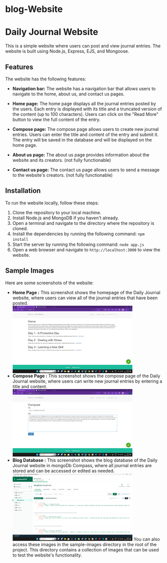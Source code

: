 # blog-Website
# Daily Journal Website

This is a simple website where users can post and view journal entries. The website is built using Node.js, Express, EJS, and Mongoose.

## Features

The website has the following features:

- **Navigation bar:** The website has a navigation bar that allows users to navigate to the home, about us, and contact us pages.

- **Home page:** The home page displays all the journal entries posted by the users. Each entry is displayed with its title and a truncated version of the content (up to 100 characters). Users can click on the "Read More" button to view the full content of the entry.

- **Compose page:** The compose page allows users to create new journal entries. Users can enter the title and content of the entry and submit it. The entry will be saved in the database and will be displayed on the home page.

- **About us page:** The about us page provides information about the website and its creators. (not fully functionable)

- **Contact us page:** The contact us page allows users to send a message to the website's creators. (not fully functionable)

## Installation

To run the website locally, follow these steps:

1. Clone the repository to your local machine.
2. Install Node.js and MongoDB if you haven't already.
3. Open a terminal and navigate to the directory where the repository is cloned.
4. Install the dependencies by running the following command: `npm install`
5. Start the server by running the following command: `node app.js`
6. Open a web browser and navigate to `http://localhost:3000` to view the website.

## Sample Images
Here are some screenshots of the website:

- **Home Page :** This screenshot shows the homepage of the Daily Journal website, where users can view all of the journal entries that have been posted. <br><img src="https://github.com/Revanth-Varma/blog-Website/blob/76e10ab3ff3a77a75cd468094c2d76cf09ef58bf/Sample%20Images/Home%20Page.png" alt="home" width="80%" align="center">
- **Compose Page :** This screenshot shows the compose page of the Daily Journal website, where users can write new journal entries by entering a title and content.<img src="https://github.com/Revanth-Varma/blog-Website/blob/76e10ab3ff3a77a75cd468094c2d76cf09ef58bf/Sample%20Images/Compose%20Page.png" alt="compose" width="80%">
- **Blog Database :** This screenshot shows the blog database of the Daily Journal website in mongoDb Compass, where all journal entries are stored and can be accessed or edited as needed. <img src="https://github.com/Revanth-Varma/blog-Website/blob/76e10ab3ff3a77a75cd468094c2d76cf09ef58bf/Sample%20Images/blogDatabase.png" alt="database" width="80%">
You can also access these images in the sample-images directory in the root of the project. This directory contains a collection of images that can be used to test the website's functionality.
